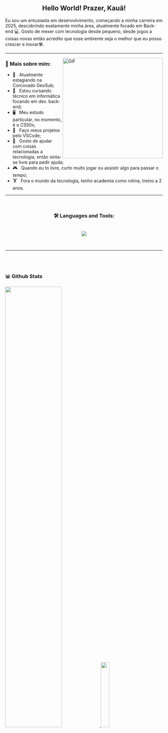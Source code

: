 <h2 align="center">Hello World! Prazer, Kauã!</h2>

Eu sou um entusiasta em desenvolvimento, começando a minha carreira em 2025, descobrindo exatamente minha área, atualmente focado em Back-end 💻. Gosto de mexer com tecnologia desde pequeno, desde jogos a coisas novas então acredito que esse ambiente seja o melhor que eu posso crescer e inovar🛠️. 
<br/>
<hr>

<img align="right" alt="GIF" src="https://raw.githubusercontent.com/rahul-jha98/rahul-jha98/main/techstack.gif" width="320px"/>

### 🧐 Mais sobre mim:

- 🔭 &nbsp; Atualmente estagiando na Corcovado GeoSub;
- 🤝 &nbsp; Estou cursando técnico em informática focando em dev. back-end;
- 🖥️ &nbsp; Meu estudo particular, no momento, é o CS50x; 
- 🎨 &nbsp; Faço meus projetos pelo VSCode;
- 💬 &nbsp; Gosto de ajudar com coisas relacionadas a tecnologia, então sinta-se livre para pedir ajuda;
- 🎮 &nbsp; Quando eu to livre, curto muito jogar ou assistir algo para passar o tempo;
- 🏋️ &nbsp; Fora o mundo da tecnologia, tenho academia como rotina, treino a 2 anos.
 
<hr>
<br>

<h3 align="center">🛠️ Languages and Tools:</h3>

<p align="center">
  <a href="https://skillicons.dev">
    <br>
    <img src="https://skillicons.dev/icons?i=python,c,html,css,git,vscode,github,windows,fastapi" />
  </a>
</p>
<br>

<hr>
<br>
<br>

### 📊 Github Stats
<a href="https://github.com/Kaua-TechDev/github-readme-stats">
  <img width="60%" src="https://github-readme-stats.vercel.app/api?username=Kaua-TechDev&show_icons=true&count_private=true&theme=default&cache_seconds=1800" />
</a>
<a href="https://github.com/Kaua-TechDev/convoychat">
  <img width="23%" src="https://github-readme-stats.vercel.app/api/top-langs?username=Kaua-TechDev&layout=pie&langs_count=8&card_width=300&include_all_commits=true&theme=default&cache_seconds=1800" />
</a

</a>

